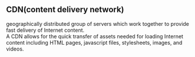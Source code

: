 CDN(content delivery network)
---
geographically distributed group of servers which work together to provide fast delivery of Internet content.  
A CDN allows for the quick transfer of assets needed for loading Internet content including HTML pages, javascript files, stylesheets, images, and videos.


